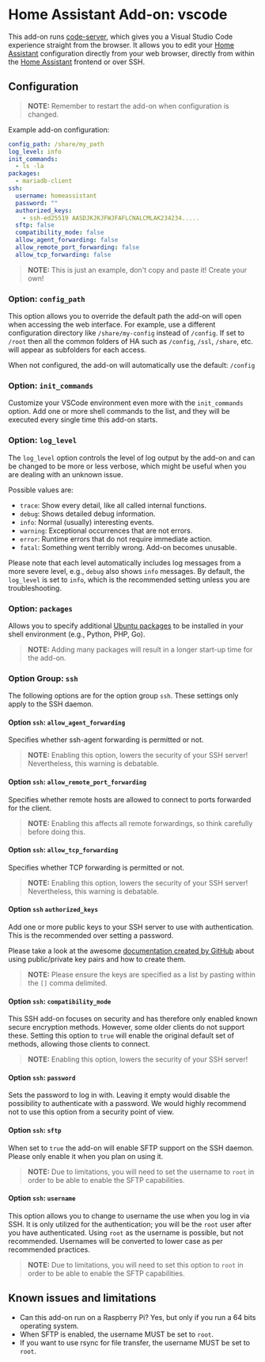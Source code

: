 # Home Assistant Add-on: vscode

This add-on runs [code-server], which gives you a Visual Studio Code experience straight from the browser.
It allows you to edit your [Home Assistant] configuration directly from your web browser, directly from within the [Home Assistant] frontend or over SSH.

## Configuration

> **NOTE:** Remember to restart the add-on when configuration is changed.

Example add-on configuration:

<!-- cspell:disable -->

```yaml
config_path: /share/my_path
log_level: info
init_commands:
  - ls -la
packages:
  - mariadb-client
ssh:
  username: homeassistant
  password: ""
  authorized_keys:
    - ssh-ed25519 AASDJKJKJFWJFAFLCNALCMLAK234234.....
  sftp: false
  compatibility_mode: false
  allow_agent_forwarding: false
  allow_remote_port_forwarding: false
  allow_tcp_forwarding: false
```

<!-- cspell:enable -->

> **NOTE:** This is just an example, don't copy and paste it! Create your own!

### Option: `config_path`

This option allows you to override the default path the add-on will open when accessing the web interface.
For example, use a different configuration directory like `/share/my-config` instead of `/config`.
If set to `/root` then all the common folders of HA such as `/config`, `/ssl`, `/share`, etc. will appear as subfolders for each access.

When not configured, the add-on will automatically use the default: `/config`

### Option: `init_commands`

Customize your VSCode environment even more with the `init_commands` option.
Add one or more shell commands to the list, and they will be executed every single time this add-on starts.

### Option: `log_level`

The `log_level` option controls the level of log output by the add-on and can be changed to be more or less verbose, which might be useful when you are dealing with an unknown issue.

Possible values are:

- `trace`: Show every detail, like all called internal functions.
- `debug`: Shows detailed debug information.
- `info`: Normal (usually) interesting events.
- `warning`: Exceptional occurrences that are not errors.
- `error`: Runtime errors that do not require immediate action.
- `fatal`: Something went terribly wrong. Add-on becomes unusable.

Please note that each level automatically includes log messages from a more severe level, e.g., `debug` also shows `info` messages.
By default, the `log_level` is set to `info`, which is the recommended setting unless you are troubleshooting.

### Option: `packages`

Allows you to specify additional [Ubuntu packages][ubuntu-packages] to be installed in your shell environment (e.g., Python, PHP, Go).

> **NOTE:** Adding many packages will result in a longer start-up time for the add-on.

### Option Group: `ssh`

The following options are for the option group `ssh`.
These settings only apply to the SSH daemon.

#### Option `ssh`: `allow_agent_forwarding`

Specifies whether ssh-agent forwarding is permitted or not.

> **NOTE:** Enabling this option, lowers the security of your SSH server!
> Nevertheless, this warning is debatable.

#### Option `ssh`: `allow_remote_port_forwarding`

Specifies whether remote hosts are allowed to connect to ports forwarded for the client.

> **NOTE:** Enabling this affects all remote forwardings, so think carefully before doing this.

#### Option `ssh`: `allow_tcp_forwarding`

Specifies whether TCP forwarding is permitted or not.

> **NOTE:** Enabling this option, lowers the security of your SSH server!
> Nevertheless, this warning is debatable.

#### Option `ssh` `authorized_keys`

Add one or more public keys to your SSH server to use with authentication.
This is the recommended over setting a password.

Please take a look at the awesome [documentation created by GitHub][github-ssh] about using public/private key pairs and how to create them.

> **NOTE:** Please ensure the keys are specified as a list by pasting within the `[]` comma delimited.

#### Option `ssh`: `compatibility_mode`

This SSH add-on focuses on security and has therefore only enabled known secure encryption methods.
However, some older clients do not support these.
Setting this option to `true` will enable the original default set of methods, allowing those clients to connect.

> **NOTE:** Enabling this option, lowers the security of your SSH server!

#### Option `ssh`: `password`

Sets the password to log in with.
Leaving it empty would disable the possibility to authenticate with a password.
We would highly recommend not to use this option from a security point of view.

#### Option `ssh`: `sftp`

When set to `true` the add-on will enable SFTP support on the SSH daemon.
Please only enable it when you plan on using it.

> **NOTE:** Due to limitations, you will need to set the username to `root` in order to be able to enable the SFTP capabilities.

#### Option `ssh`: `username`

This option allows you to change to username the use when you log in via SSH.
It is only utilized for the authentication; you will be the `root` user after you have authenticated.
Using `root` as the username is possible, but not recommended.
Usernames will be converted to lower case as per recommended practices.

> **NOTE:** Due to limitations, you will need to set this option to `root` in order to be able to enable the SFTP capabilities.

## Known issues and limitations

- Can this add-on run on a Raspberry Pi? Yes, but only if you run a 64 bits operating system.
- When SFTP is enabled, the username MUST be set to `root`.
- If you want to use rsync for file transfer, the username MUST be set to `root`.

[code-server]: https://github.com/coder/code-server
[github-ssh]: https://help.github.com/articles/connecting-to-github-with-ssh/
[home assistant]: https://www.home-assistant.io/
[ubuntu-packages]: https://packages.ubuntu.com
